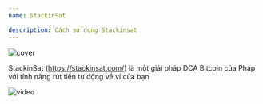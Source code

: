 ```yaml
---
name: StackinSat

description: Cách sử dụng Stackinsat
---
```


![cover](assets/cover.webp)

StackinSat (https://stackinsat.com/) là một giải pháp DCA Bitcoin của Pháp với tính năng rút tiền tự động về ví của bạn

![video](https://www.youtube.com/watch?v=mpT3kJDfRVw)
